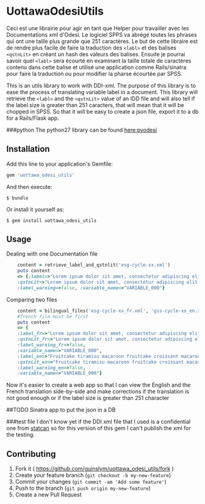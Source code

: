 # UottawaOdesiUtils

Ceci est une librairie pour agir en tant que Helper pour travailler avec les Documentations xml d'Odesi. Le logiciel SPPS va abrégé toutes les phrases qui ont une taille plus grande que  251 caractères. Le but de cette libraire est de rendre plus facile de faire la traduction des `<labl>` et des balises `<qstnLit>` en créant un hash des valeurs des balises. Ensuite je pourrai savoir quel `<labl>` sera écourté en examinant la taille totale de caractères contenu dans cette balise et utilisé une application comme Rails/sinatra pour faire la traduction ou pour modifier la pharse écourtée par SPSS.

This is an utils library to work with DDI-xml. The purpose of this library is to ease the process of translating variable label in a document. This library will retrieve the `<labl>` and the `<qstnLit>` value of an IDD file and will also tell if the label.size is greater than 251 caracters, that will mean that it will be chopped in SPSS. So that it will be easy to create a json file, export it to a db for a Rails/Flask app. 

###python
The python27 library can be found [here:pyodesi](https://github.com/guinslym/pyodesi_utils)

## Installation

Add this line to your application's Gemfile:

```ruby
gem 'uottawa_odesi_utils'
```

And then execute:

    $ bundle

Or install it yourself as:

    $ gem install uottawa_odesi_utils

## Usage

Dealing with one Documentation file
```ruby
	content = retrieve_label_and_qstnlit('esg-cycle-xx.xml')
	puts content
	=> {:label=>"Lorem ipsum dolor sit amet, consectetur adipiscing elit.", 
	:qstnLit=>"Lorem ipsum dolor sit amet, consectetur adipiscing elit, sed do eiusmod tempor incididunt ut labore et dolore magna aliqua. Ut enim ad minim veniam, quis nostrud exercitation ullamco laboris nisi ut aliquip ex ea commodo consequat.", 
	:label_warning=>false, :variable_name=>"VARIABLE_000"}
```

Comparing two files
```ruby
	content = bilingual_files('esg-cycle-xx_fr.xml', 'gss-cycle-xx_en.xml')
	#french file must be first
	puts content
	=> {
	:label_fr=>"Lorem ipsum dolor sit amet, consectetur adipiscing elit.", 
	:qstnLit_fr=>"Lorem ipsum dolor sit amet, consectetur adipiscing elit, sed do eiusmod tempor incididunt ut labore et dolore magna aliqua. Ut enim ad minim veniam, quis nostrud exercitation ullamco laboris nisi ut aliquip ex ea commodo consequat.", 
	:label_warning_fr=>false, 
	:variable_name=>"VARIABLE_000",
	:label_en=>"Fruitcake tiramisu macaroon fruitcake croissant macaroon donut.", 
	:qstnLit_en=>"Fruitcake tiramisu macaroon fruitcake croissant macaroon donut. Bonbon tart danish cake cake gummies icing cupcake ice cream. Jelly-o apple pie marzipan jelly beans caramels soufflé pie. Chocolate bar candy lollipop.", 
	:label_warning_en=>false, 
	:variable_name=>"VARIABLE_000"}
```
Now it's easier to create a web app so that I can view the English and the French translation side-by-side and make corrections if the translation is not good enough or if the label size is greater than 251 character

##TODO
Sinatra app to put the json in a DB

###test file
I don't know yet if the DDI xml file that I used is a confidential one from [statcan](http://www.statcan.gc.ca/) so for this version of this gem I can't publish the xml for the testing.

## Contributing

1. Fork it ( https://github.com/guinslym/uottawa_odesi_utils/fork )
2. Create your feature branch (`git checkout -b my-new-feature`)
3. Commit your changes (`git commit -am 'Add some feature'`)
4. Push to the branch (`git push origin my-new-feature`)
5. Create a new Pull Request
